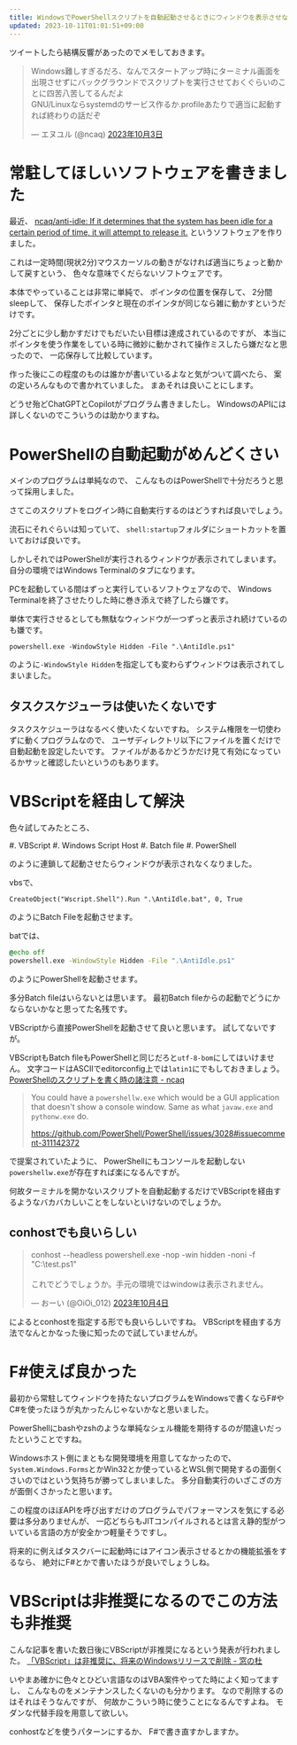 ```yaml
---
title: WindowsでPowerShellスクリプトを自動起動させるときにウィンドウを表示させない方法
updated: 2023-10-11T01:01:51+09:00
---
```


ツイートしたら結構反響があったのでメモしておきます。

<blockquote class="twitter-tweet" data-lang="ja"><p lang="ja" dir="ltr">Windows難しすぎるだろ、なんでスタートアップ時にターミナル画面を出現させずにバックグラウンドでスクリプトを実行させておくぐらいのことに四苦八苦してるんだよ<br>GNU/Linuxならsystemdのサービス作るか.profileあたりで適当に起動すれば終わりの話だぞ</p>&mdash; エヌユル (@ncaq) <a href="https://twitter.com/ncaq/status/1709077151327412497?ref_src=twsrc%5Etfw">2023年10月3日</a></blockquote>

# 常駐してほしいソフトウェアを書きました

最近、
[ncaq/anti-idle: If it determines that the system has been idle for a certain period of time, it will attempt to release it.](https://github.com/ncaq/anti-idle)
というソフトウェアを作りました。

これは一定時間(現状2分)マウスカーソルの動きがなければ適当にちょっと動かして戻すという、
色々な意味でくだらないソフトウェアです。

本体でやっていることは非常に単純で、
ポインタの位置を保存して、
2分間sleepして、
保存したポインタと現在のポインタが同じなら雑に動かすというだけです。

2分ごとに少し動かすだけでもだいたい目標は達成されているのですが、
本当にポインタを使う作業をしている時に微妙に動かされて操作ミスしたら嫌だなと思ったので、
一応保存して比較しています。

作った後にこの程度のものは誰かが書いているよなと気がついて調べたら、
案の定いろんなもので書かれていました。
まあそれは良いことにします。

どうせ殆どChatGPTとCopilotがプログラム書きましたし。
WindowsのAPIには詳しくないのでこういうのは助かりますね。

# PowerShellの自動起動がめんどくさい

メインのプログラムは単純なので、
こんなものはPowerShellで十分だろうと思って採用しました。

さてこのスクリプトをログイン時に自動実行するのはどうすれば良いでしょう。

流石にそれぐらいは知っていて、
`shell:startup`フォルダにショートカットを置いておけば良いです。

しかしそれではPowerShellが実行されるウィンドウが表示されてしまいます。
自分の環境ではWindows Terminalのタブになります。

PCを起動している間はずっと実行しているソフトウェアなので、
Windows Terminalを終了させたりした時に巻き添えで終了したら嫌です。

単体で実行させるとしても無駄なウィンドウが一つずっと表示され続けているのも嫌です。

~~~
powershell.exe -WindowStyle Hidden -File ".\AntiIdle.ps1"
~~~

のように`-WindowStyle Hidden`を指定しても変わらずウィンドウは表示されてしまいました。

## タスクスケジューラは使いたくないです

タスクスケジューラはなるべく使いたくないですね。
システム権限を一切使わずに動くプログラムなので、
ユーザディレクトリ以下にファイルを置くだけで自動起動を設定したいです。
ファイルがあるかどうかだけ見て有効になっているかサッと確認したいというのもあります。

# VBScriptを経由して解決

色々試してみたところ、

#. VBScript
#. Windows Script Host
#. Batch file
#. PowerShell

のように連鎖して起動させたらウィンドウが表示されなくなりました。

vbsで、

~~~vbscript
CreateObject("Wscript.Shell").Run ".\AntiIdle.bat", 0, True
~~~

のようにBatch Fileを起動させます。

batでは、

~~~bat
@echo off
powershell.exe -WindowStyle Hidden -File ".\AntiIdle.ps1"
~~~

のようにPowerShellを起動させます。

多分Batch fileはいらないとは思います。
最初Batch fileからの起動でどうにかならないかなと思ってた名残です。

VBScriptから直接PowerShellを起動させて良いと思います。
試してないですが。

VBScriptもBatch fileもPowerShellと同じだろと`utf-8-bom`にしてはいけません。
文字コードはASCIIでeditorconfig上では`latin1`にでもしておきましょう。
[PowerShellのスクリプトを書く時の諸注意 - ncaq](https://www.ncaq.net/2023/07/24/19/54/36/)

> You could have a `powershellw.exe` which would be a GUI application that doesn't show a console window. Same as what `javaw.exe` and `pythonw.exe` do.
>
> <https://github.com/PowerShell/PowerShell/issues/3028#issuecomment-311142372>

で提案されていたように、
PowerShellにもコンソールを起動しない`powershellw.exe`が存在すれば楽になるんですが。

何故ターミナルを開かないスクリプトを自動起動するだけでVBScriptを経由するようなバカバカしいことをしないといけないのでしょうか。

## conhostでも良いらしい

<blockquote class="twitter-tweet" data-lang="ja"><p lang="ja" dir="ltr">conhost --headless powershell.exe -nop  -win hidden -noni -f &quot;C:\test.ps1&quot;<br><br>これでどうでしょうか。手元の環境ではwindowは表示されません。</p>&mdash; おーい (@OiOi_012) <a href="https://twitter.com/OiOi_012/status/1709390412635374055?ref_src=twsrc%5Etfw">2023年10月4日</a></blockquote>

によるとconhostを指定する形でも良いらしいですね。
VBScriptを経由する方法でなんとかなった後に知ったので試していませんが。

# F#使えば良かった

最初から常駐してウィンドウを持たないプログラムをWindowsで書くならF#やC#を使ったほうが丸かったんじゃないかなと思いました。

PowerShellにbashやzshのような単純なシェル機能を期待するのが間違いだったということですね。

Windowsホスト側にまともな開発環境を用意してなかったので、
`System.Windows.Forms`とかWin32とか使っているとWSL側で開発するの面倒くさいのではという気持ちが勝ってしまいました。
多分自動実行のいざこざの方が面倒くさかったと思います。

この程度のほぼAPIを呼び出すだけのプログラムでパフォーマンスを気にする必要は多分ありませんが、
一応どちらもJITコンパイルされるとは言え静的型がついている言語の方が安全かつ軽量そうですし。

将来的に例えばタスクバーに起動時にはアイコン表示させるとかの機能拡張をするなら、
絶対にF#とかで書いたほうが良いでしょうしね。

# VBScriptは非推奨になるのでこの方法も非推奨

こんな記事を書いた数日後にVBScriptが非推奨になるという発表が行われました。
[「VBScript」は非推奨に、将来のWindowsリリースで削除 - 窓の杜](https://forest.watch.impress.co.jp/docs/news/1537619.html)

いやまあ確かに色々とひどい言語なのはVBA案件やってた時によく知ってますし、
こんなものをメンテナンスしたくないのも分かります。
なので削除するのはそれはそうなんですが、
何故かこういう時に使うことになるんですよね。
モダンな代替手段を用意して欲しい。

conhostなどを使うパターンにするか、
F#で書き直すかしますか。
